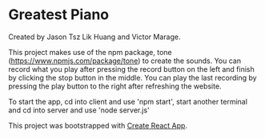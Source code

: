 # Greatest Piano

Created by Jason Tsz Lik Huang and Victor Marage.

This project makes use of the npm package, tone (https://www.npmjs.com/package/tone) to create the sounds.
You can record what you play after pressing the record button on the left and finish by clicking the stop button in the middle.
You can play the last recording by pressing the play button to the right after refreshing the website.

To start the app, cd into client and use 'npm start', start another terminal and cd into server and use 'node server.js'

This project was bootstrapped with [Create React App](https://github.com/facebook/create-react-app).